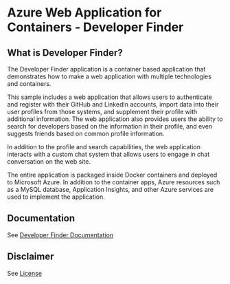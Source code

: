 # Azure Web Application for Containers - Developer Finder

## What is Developer Finder?

The Developer Finder application is a container based application that demonstrates how to make a web application with multiple technologies and containers.

This sample includes a web application that allows users to authenticate and register with their GitHub and LinkedIn accounts, import data into their user profiles from those systems, and supplement their profile with additional information. The web application also provides users the ability to search for developers based on the information in their profile, and even suggests friends based on common profile information.

In addition to the profile and search capabilities, the web application interacts with a custom chat system that allows users to engage in chat conversation on the web site.

The entire application is packaged inside Docker containers and deployed to Microsoft Azure. In addition to the container apps, Azure resources such as a MySQL database, Application Insights, and other Azure services are used to implement the application.

## Documentation

See [Developer Finder Documentation](https://tylerlu.github.io/Developer-Finder)

## Disclaimer

See [License](License.md)